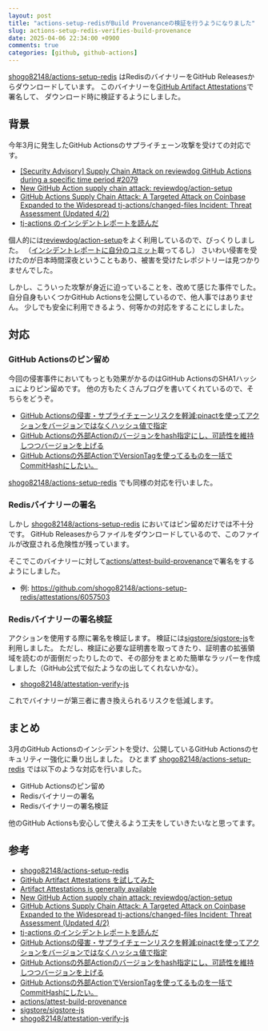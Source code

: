 ```yaml
---
layout: post
title: "actions-setup-redisがBuild Provenanceの検証を行うようになりました"
slug: actions-setup-redis-verifies-build-provenance
date: 2025-04-06 22:34:00 +0900
comments: true
categories: [github, github-actions]
---
```


[shogo82148/actions-setup-redis](https://github.com/shogo82148/actions-setup-redis) はRedisのバイナリーをGitHub Releasesからダウンロードしています。
このバイナリーを[GitHub Artifact Attestations](https://github.blog/changelog/2024-06-25-artifact-attestations-is-generally-available/)で署名して、
ダウンロード時に検証するようにしました。

## 背景

今年3月に発生したGitHub Actionsのサプライチェーン攻撃を受けての対応です。

- [[Security Advisory] Supply Chain Attack on reviewdog GitHub Actions during a specific time period #2079](https://github.com/reviewdog/reviewdog/issues/2079)
- [New GitHub Action supply chain attack: reviewdog/action-setup](https://www.wiz.io/blog/new-github-action-supply-chain-attack-reviewdog-action-setup)
- [GitHub Actions Supply Chain Attack: A Targeted Attack on Coinbase Expanded to the Widespread tj-actions/changed-files Incident: Threat Assessment (Updated 4/2)](https://unit42.paloaltonetworks.com/github-actions-supply-chain-attack/)
- [tj-actions のインシデントレポートを読んだ](https://zenn.dev/shunsuke_suzuki/articles/tj-actions-incident-2025)

個人的には[reviewdog/action-setup](https://github.com/reviewdog/action-setup)をよく利用しているので、びっくりしました。
（[インシデントレポートに自分のコミット](https://github.com/reviewdog/action-setup/commit/3f401fe)載ってるし）
さいわい侵害を受けたのが日本時間深夜ということもあり、被害を受けたレポジトリーは見つかりませんでした。

しかし、こういった攻撃が身近に迫っていることを、改めて感じた事件でした。
自分自身もいくつかGitHub Actionsを公開しているので、他人事ではありません。
少しでも安全に利用できるよう、何等かの対応をすることにしました。

## 対応

### GitHub Actionsのピン留め

今回の侵害事件においてもっとも効果がかるのはGitHub ActionsのSHA1ハッシュによりピン留めです。
他の方もたくさんブログを書いてくれているので、そちらをどうぞ。

- [GitHub Actionsの侵害・サプライチェーンリスクを軽減:pinactを使ってアクションをバージョンではなくハッシュ値で指定](https://dev.classmethod.jp/articles/hardening-github-actions-with-pinact-commit-sha-semver/)
- [GitHub Actionsの外部Actionのバージョンをhash指定にし、可読性を維持しつつバージョンを上げる](https://developer.hatenastaff.com/entry/2025/03/17/200642)
- [GitHub Actionsの外部ActionでVersionTagを使ってるものを一括でCommitHashにしたい。](https://techblog.kayac.com/2025-actionspin)

[shogo82148/actions-setup-redis](https://github.com/shogo82148/actions-setup-redis) でも同様の対応を行いました。

### Redisバイナリーの署名

しかし [shogo82148/actions-setup-redis](https://github.com/shogo82148/actions-setup-redis) においてはピン留めだけでは不十分です。
GitHub Releasesからファイルをダウンロードしているので、このファイルが改竄される危険性が残っています。

そこでこのバイナリーに対して[actions/attest-build-provenance](https://github.com/actions/attest-build-provenance/)で署名をするようにしました。

- 例: <https://github.com/shogo82148/actions-setup-redis/attestations/6057503>

### Redisバイナリーの署名検証

アクションを使用する際に署名を検証します。
検証には[sigstore/sigstore-js](https://github.com/sigstore/sigstore-js)を利用しました。
ただし、検証に必要な証明書を取ってきたり、証明書の拡張領域を読むのが面倒だったりしたので、その部分をまとめた簡単なラッパーを作成しました（GitHub公式で似たようなの出してくれないかな）。

- [shogo82148/attestation-verify-js](https://github.com/shogo82148/attestation-verify-js)

これでバイナリーが第三者に書き換えられるリスクを低減します。

## まとめ

3月のGitHub Actionsのインシデントを受け、公開しているGitHub Actionsのセキュリティー強化に乗り出しました。
ひとまず [shogo82148/actions-setup-redis](https://github.com/shogo82148/actions-setup-redis) では以下のような対応を行いました。

- GitHub Actionsのピン留め
- Redisバイナリーの署名
- Redisバイナリーの署名検証

他のGitHub Actionsも安心して使えるよう工夫をしていきたいなと思ってます。

## 参考

- [shogo82148/actions-setup-redis](https://github.com/shogo82148/actions-setup-redis)
- [GitHub Artifact Attestations を試してみた](https://shogo82148.github.io/blog/2024/06/30/2024-06-30-try-artifact-attestations/)
- [Artifact Attestations is generally available](https://github.blog/changelog/2024-06-25-artifact-attestations-is-generally-available/)
- [New GitHub Action supply chain attack: reviewdog/action-setup](https://www.wiz.io/blog/new-github-action-supply-chain-attack-reviewdog-action-setup)
- [GitHub Actions Supply Chain Attack: A Targeted Attack on Coinbase Expanded to the Widespread tj-actions/changed-files Incident: Threat Assessment (Updated 4/2)](https://unit42.paloaltonetworks.com/github-actions-supply-chain-attack/)
- [tj-actions のインシデントレポートを読んだ](https://zenn.dev/shunsuke_suzuki/articles/tj-actions-incident-2025)
- [GitHub Actionsの侵害・サプライチェーンリスクを軽減:pinactを使ってアクションをバージョンではなくハッシュ値で指定](https://dev.classmethod.jp/articles/hardening-github-actions-with-pinact-commit-sha-semver/)
- [GitHub Actionsの外部Actionのバージョンをhash指定にし、可読性を維持しつつバージョンを上げる](https://developer.hatenastaff.com/entry/2025/03/17/200642)
- [GitHub Actionsの外部ActionでVersionTagを使ってるものを一括でCommitHashにしたい。](https://techblog.kayac.com/2025-actionspin)
- [actions/attest-build-provenance](https://github.com/actions/attest-build-provenance/)
- [sigstore/sigstore-js](https://github.com/sigstore/sigstore-js)
- [shogo82148/attestation-verify-js](https://github.com/shogo82148/attestation-verify-js)
